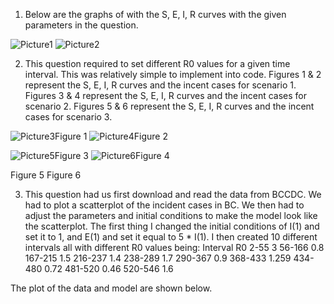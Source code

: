1)	Below are the graphs of with the S, E, I, R curves with the given parameters in the question.  

![Picture1](https://github.com/japnoop/MACM316_final_assignment/assets/74793032/548b7f02-d518-41d2-b1ce-7281fdbace79)
![Picture2](https://github.com/japnoop/MACM316_final_assignment/assets/74793032/ceab5d5b-46d2-459b-931d-a3c734e0036b)


2)	This question required to set different R0 values for a given time interval. This was relatively simple to implement into code. Figures 1 & 2 represent the S, E, I, R curves and the incent cases for scenario 1. Figures 3 & 4 represent the S, E, I, R curves and the incent cases for scenario 2. Figures 5 & 6 represent the S, E, I, R curves and the incent cases for scenario 3.

![Picture3](https://github.com/japnoop/MACM316_final_assignment/assets/74793032/b9852e3d-70e9-462d-a53b-9303a836c2a9)Figure 1 
![Picture4](https://github.com/japnoop/MACM316_final_assignment/assets/74793032/64ba7310-3146-4bbf-9fc3-be69925b3d8d)Figure 2
  
![Picture5](https://github.com/japnoop/MACM316_final_assignment/assets/74793032/a7c340a6-54d5-45b4-9983-84c75e0f5666)Figure 3	![Picture6](https://github.com/japnoop/MACM316_final_assignment/assets/74793032/42f6289b-2ae2-4808-86b5-fa648120b519)Figure 4
  
Figure 5
Figure 6








3)	This question had us first download and read the data from BCCDC. We had to plot a scatterplot of the incident cases in BC. We then had to adjust the parameters and initial conditions to make the model look like the scatterplot. The first thing I changed the initial conditions of I(1) and set it to 1, and E(1) and set it equal to 5 * I(1). I then created 10 different intervals all with different R0 values being:
Interval	R0
2-55	3
56-166	0.8
167-215	1.5
216-237	1.4
238-289	1.7
290-367	0.9
368-433	1.259
434-480	0.72
481-520	0.46
520-546	1.6

The plot of the data and model are shown below. 
 
